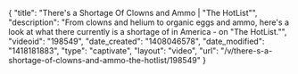 {
    "title": "There's a Shortage Of Clowns and Ammo | \"The HotList\"",
    "description": "From clowns and helium to organic eggs and ammo, here's a look at what there currently is a shortage of in America - on \"The HotList.\"",
    "videoid": "198549",
    "date_created": "1408046578",
    "date_modified": "1418181883",
    "type": "captivate",
    "layout": "video",
    "url": "\/v\/there-s-a-shortage-of-clowns-and-ammo-the-hotlist\/198549"
}